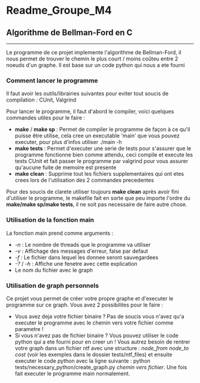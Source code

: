 # Readme_Groupe_M4

## Algorithme de Bellman-Ford en C

***

Le programme de ce projet implemente l'algorithme de Bellman-Ford, il nous permet de trouver le chemin le plus court / moins coûteu entre 2 noeuds d'un graphe. 
Il est base sur un code python qui nous a ete fourni

### Comment lancer le programme

Il faut avoir les outils/librairies suivantes pour eviter tout soucis de compilation : CUnit, Valgrind 

Pour lancer le programme, il faut d'abord le compiler, voici quelques commandes utiles pour le faire :
 - **make** / **make sp** : Permet de compiler le programme de façon à ce qu'il puisse être utilise, cela cree un executable 'main' que vous pouvez executer, pour plus d'infos utiliser ./main -h
 - **make tests** : Permet d'executer une serie de tests pour s'assurer que le programme fonctionne bien comme attendu, ceci compile et execute les tests CUnit et fait passer le programme par valgrind pour vous assurer qu'aucune fuite de memoire est presente
 - **make clean** : Supprime tout les fichiers supplementaires qui ont etes crees lors de l'utilisation des 2 commandes precedentes 

Pour des soucis de clarete utiliser toujours **make clean** après avoir fini d'utiliser le programme, le makefile fait en sorte que peu importe l'ordre du **make/make sp/make tests**, il ne soit pas necessaire de faire autre chose.  

### Utilisation de la fonction main 

La fonction main prend comme arguments : 
 - *-n* : Le nombre de threads que le programme va utiliser 
 - *-v* : Affichage des messages d'erreur, false par defaut
 - *-f* : Le fichier dans lequel les donnee seront sauvegardees
 - *-?* / *-h* : Affiche une fenetre avec cette explication 
 - Le nom du fichier avec le graph

### Utilisation de graph personnels

Ce projet vous permet de créer votre propre graphe et d'executer le programme sur ce graph. Vous avez 2 possibilites pour le faire :
 - Vous avez deja votre fichier binaire ? Pas de soucis vous n'avez qu'a executer le programme avec le chemin vers votre fichier comme parametre !
 - Si vous n'avez pas de fichier binaire ? Vous pouvez utiliser le code python qui a ete fourni pour en creer un ! Vous autrez besoin de rentrer votre graph dans un fichier ntf avec une structure : *node_from node_to cost* (voir les exemples dans le dossier tests/ntf_files) et ensuite executer le code python avec la ligne suivante : python tests/necessary_python/create_graph.py *chemin vers fichier*. Une fois fait executer le programme main normalement.
